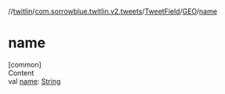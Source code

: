 //[twitlin](../../../index.md)/[com.sorrowblue.twitlin.v2.tweets](../../index.md)/[TweetField](../index.md)/[GEO](index.md)/[name](name.md)



# name  
[common]  
Content  
val [name](name.md): [String](https://kotlinlang.org/api/latest/jvm/stdlib/kotlin/-string/index.html)  



